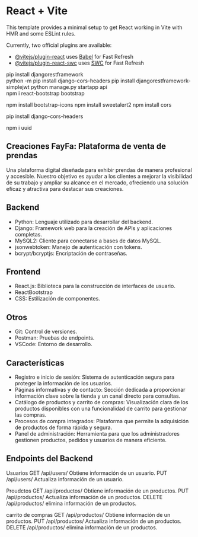 # React + Vite

This template provides a minimal setup to get React working in Vite with HMR and some ESLint rules.

Currently, two official plugins are available:

- [@vitejs/plugin-react](https://github.com/vitejs/vite-plugin-react/blob/main/packages/plugin-react/README.md) uses [Babel](https://babeljs.io/) for Fast Refresh
- [@vitejs/plugin-react-swc](https://github.com/vitejs/vite-plugin-react-swc) uses [SWC](https://swc.rs/) for Fast Refresh


pip install djangorestframework   
python -m pip install django-cors-headers
pip install djangorestframework-simplejwt
python manage.py startapp api    
npm i react-bootstrap bootstrap    

npm install bootstrap-icons
npm install sweetalert2 
npm install cors

pip install django-cors-headers

npm i uuid

## Creaciones FayFa: Plataforma de venta de prendas


Una plataforma digital diseñada para exhibir prendas de manera profesional y accesible. Nuestro objetivo es ayudar a los clientes a mejorar la visibilidad de su trabajo y ampliar su alcance en el mercado, ofreciendo una solución eficaz y atractiva para destacar sus creaciones.



## Backend

- Python: Lenguaje utilizado para desarrollar del backend.
- Django: Framework web para la creación de APIs y aplicaciones completas.
- MySQL2: Cliente para conectarse a bases de datos MySQL.
- jsonwebtoken: Manejo de autenticación con tokens.
- bcrypt/bcryptjs: Encriptación de contraseñas.


## Frontend

- React.js: Biblioteca para la construcción de interfaces de usuario.
- ReactBootstrap
- CSS: Estilización de componentes.

## Otros

- Git: Control de versiones.
- Postman: Pruebas de endpoints.
- VSCode: Entorno de desarrollo.


## Características

- Registro e inicio de sesión: Sistema de autenticación segura para proteger la información de los usuarios.
- Páginas informativas y de contacto: Sección dedicada a proporcionar información clave sobre la tienda y un canal directo para consultas.
- Catálogo de productos y carrito de compras: Visualización clara de los productos disponibles con una funcionalidad de carrito para gestionar las compras.
- Procesos de compra integrados: Plataforma que permite la adquisición de productos de forma rápida y segura.
- Panel de administración: Herramienta para que los administradores gestionen productos, pedidos y usuarios de manera eficiente.


## Endpoints del Backend


Usuarios
GET /api/users/ Obtiene información de un usuario.
PUT /api/users/ Actualiza información de un usuario.

Proudctos
GET /api/productos/ Obtiene información de un productos.
PUT /api/productos/ Actualiza información de un productos.
DELETE /api/productos/ elimina información de un productos.

carrito de compras
GET /api/productos/ Obtiene información de un productos.
PUT /api/productos/ Actualiza información de un productos.
DELETE /api/productos/ elimina información de un productos.


